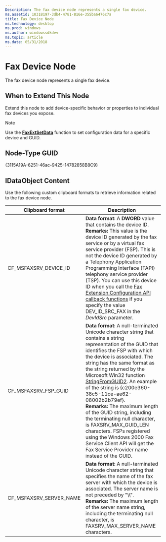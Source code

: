 ```yaml
---
Description: The fax device node represents a single fax device.
ms.assetid: 10318197-3db4-4781-816e-355ba6476c7a
title: Fax Device Node
ms.technology: desktop
ms.prod: windows
ms.author: windowssdkdev
ms.topic: article
ms.date: 05/31/2018
---
```


# Fax Device Node

The fax device node represents a single fax device.

## When to Extend This Node

Extend this node to add device-specific behavior or properties to individual fax devices you expose.

> [!Note]  
> Use the [**FaxExtSetData**](-mfax-faxextsetdata.md) function to set configuration data for a specific device and GUID.

 

## Node-Type GUID

{3115A19A-6251-46ac-9425-14782858B8C9}

## IDataObject Content

Use the following custom clipboard formats to retrieve information related to the fax device node.



| Clipboard format           | Description                                                                                                                                                                                                                                                                                                                                                                                                                                                                                                                                                                                                                                                                                         |
|----------------------------|-----------------------------------------------------------------------------------------------------------------------------------------------------------------------------------------------------------------------------------------------------------------------------------------------------------------------------------------------------------------------------------------------------------------------------------------------------------------------------------------------------------------------------------------------------------------------------------------------------------------------------------------------------------------------------------------------------|
| CF\_MSFAXSRV\_DEVICE\_ID   | **Data format:** A **DWORD** value that contains the device ID.<br/> **Remarks:** This value is the device ID generated by the fax service or by a virtual fax service provider (FSP). This is not the device ID generated by a Telephony Application Programming Interface (TAPI) telephony service provider (TSP). You can use this device ID when you call the [Fax Extension Configuration API callback functions](-mfax-fax-extension-configuration-reference.md) if you specify the value DEV\_ID\_SRC\_FAX in the *DevIdSrc* parameter.<br/>                                                                                                                                    |
| CF\_MSFAXSRV\_FSP\_GUID    | **Data format:** A null-terminated Unicode character string that contains a string representation of the GUID that identifies the FSP with which the device is associated. The string has the same format as the string returned by the Microsoft Win32 function [StringFromGUID2](http://msdn.microsoft.com/en-us/library/ms683893.aspx). An example of the string is {c200e360-38c5-11ce-ae62-08002b2b79ef}. <br/> **Remarks:** The maximum length of the GUID string, including the terminating null character, is FAXSRV\_MAX\_GUID\_LEN characters. FSPs registered using the Windows 2000 Fax Service Client API will get the Fax Service Provider name instead of the GUID.<br/> |
| CF\_MSFAXSRV\_SERVER\_NAME | **Data format:** A null-terminated Unicode character string that specifies the name of the fax server with which the device is associated. The server name is not preceded by "\\\\". <br/> **Remarks:** The maximum length of the server name string, including the terminating null character, is FAXSRV\_MAX\_SERVER\_NAME characters.<br/>                                                                                                                                                                                                                                                                                                                                          |



 

 

 




